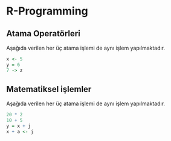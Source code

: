 # R-Programming
## Atama Operatörleri
Aşağıda verilen her üç atama işlemi de aynı işlem yapılmaktadır.

```R
x <- 5
y = 6
7 -> z
```
## Matematiksel işlemler
Aşağıda verilen her üç atama işlemi de aynı işlem yapılmaktadır.

```R
20 * 2
10 + 5
y = x + j
x + a <- j
```
